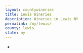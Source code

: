 ```yaml
---
layout: countywineries
title: Lewis Wineries
description: Wineries in Lewis NY
permalink: /ny/lewis/
county: lewis
state: ny
---
```

-
